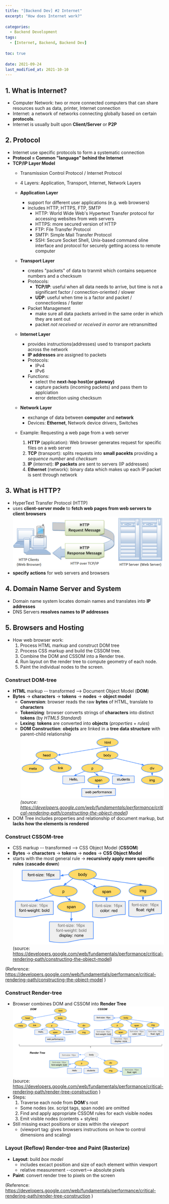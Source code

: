 ```yaml
---
title: "[Backend Dev] #2 Internet"
excerpt: "How does Internet work?"

categories:
  - Backend Development
tags:
  - [Internet, Backend, Backend Dev]

toc: true

date: 2021-09-24
last_modified_at: 2021-10-10
---
```


## 1. What is Internet?

- Computer Network: two or more connected computers that can share resources such as data, printer, Internet connection
- Internet: a network of networks connecting globally based on certain **protocols**.
- Internet is usually built upon **Client/Server** or **P2P**

## 2. Protocol

- Internet use specific protocols to form a systematic connection
- **Protocol = Common "language" behind the Internet**
- **TCP/IP Layer Model**
  - Transmission Control Protocol / Internet Protocol
  - 4 Layers: Application, Transport, Internet, Network Layers
  - **Application Layer**
    - support for different user applications (e.g. web browsers)
    - includes HTTP, HTTPS, FTP, SMTP
      - HTTP: World Wide Web's Hypertext Transfer protocol for accessing websites from web servers
      - HTTPS: more secured version of HTTP
      - FTP: File Transfer Protocol
      - SMTP: Simple Mail Transfer Protocol
      - SSH: Secure Socket Shell, Unix-based command oline interface and protocol for securely getting access to remote computer
  - **Transport Layer**
    - creates "packets" of data to tranmit which contains sequence numbers and a checksum
    - Protocols:
      - **TCP/IP**: useful when all data needs to arrive, but time is not a significant factor / connection-oriented / slower
      - **UDP**: useful when time is a factor and packet / connectionless / faster
    - Packet Management
      - make sure all data packets arrived in the same order in which they are sent out
      - packet _not received_ or _received in eorror_ are retransmitted
  - **Internet Layer**
    - provides instructions(addresses) used to transport packets across the network
    - **IP addresses** are assigned to packets
    - Protocols:
      - IPv4
      - IPv6
    - Functions:
      - select the **next-hop host(or gateway)**
      - capture packets (incoming packets) and pass them to applciation
      - error detection using checksum
  - **Network Layer**
    - exchange of data between **computer** and **network**
    - Devices: **Ethernet**, Network device drivers, Switches
  
  - Example: Requesting a web page from a web server
    1. **HTTP** (application): Web browser generates request for specific files on a web server
    2. **TCP** (transport): splits requests into **small pacekts** providing a _sequence number_ and _checksum_
    3. **IP** (internet): **IP packets** are sent to servers (IP addresses)
    4. **Ethernet** (network): binary data which makes up each IP packet is sent through network

## 3. What is HTTP?

- HyperText Transfer Protocol (HTTP)
- uses **client-server mode** to **fetch web pages from web servers to client browsers**
![HTTP](/assets/images/HTTP.png)
- **specify actions** for web servers and browsers


## 4. Domain Name Server and System
- Domain name system locates domain names and translates into **IP addresses**
- DNS Servers **resolves names to IP addresses**

## 5. Browsers and Hosting

- How web browser work:
  1. Process HTML markup and construct DOM tree
  2. Process CSS markup and build the CSSOM tree.
  3. Combine the DOM and CSSOM into a Render tree.
  4. Run layout on the render tree to compute geometry of each node.
  5. Paint the individual nodes to the screen.

### Construct DOM-tree
  - **HTML** markup -- transformed --> Document Object Model (**DOM**)
  - **Bytes** &rarr; **characters** &rarr; **tokens** &rarr; **nodes** &rarr; **object model**
    - **Conversion**: browser reads the raw **bytes** of HTML, translate to **characters**
    - **Tokenizing**: browser converts strings of **characters** into distinct **tokens** (by _HTML5 Standard_)
    - **Lexing**: **tokens** are converted into **objects** (_properties_ + _rules_)
    - **DOM Construction**: **obejcts** are linked in a **tree data structure** with parent-child relationship
    ![DOM-tree](/assets/images/dom_tree.png)
    _(source: https://developers.google.com/web/fundamentals/performance/critical-rendering-path/constructing-the-object-model)_
  - DOM Tree includes properties and relationship of document markup, but **lacks how the elements is rendered**

### Construct CSSOM-tree
  - CSS markup -- transformed --> CSS Object Model (**CSSOM**)
  - **Bytes** &rarr; **characters** &rarr; **tokens** &rarr; **nodes** &rarr; **CSS Object Model**
  - starts with the most general rule &rarr; **recursively apply more specific rules** (**cascade down**)
  ![CSSOM-tree](/assets/images/cssom-tree.png)
  (source: https://developers.google.com/web/fundamentals/performance/critical-rendering-path/constructing-the-object-model)

(Reference: https://developers.google.com/web/fundamentals/performance/critical-rendering-path/constructing-the-object-model )

### Construct Render-tree
  - Browser combines DOM and CSSOM into **Render Tree**
  ![Render-tree](/assets/images/render-tree.png)
  (source: https://developers.google.com/web/fundamentals/performance/critical-rendering-path/render-tree-construction )
  - Steps:
    1. Traverse each node from **DOM**'s root
      - Some nodes (ex. script tags, span node) are omitted
    2. Find and apply appropriate CSSOM rules for each visible nodes
    3. Emit visible nodes (contents + styles)
  - Still missing exact positions or sizes within the _viewport_
    - (viewport tag: gives browsers instructions on how to control dimensions and scaling)

### Layout (Reflow) Render-tree and Paint (Rasterize)
  - **Layout**: build _box model_
    - includes excact position and size of each element within viewport
    - relative measurement --convert--> absolute pixels
  - **Paint**: convert render tree to pixels on the screen

(Reference: https://developers.google.com/web/fundamentals/performance/critical-rendering-path/render-tree-construction )